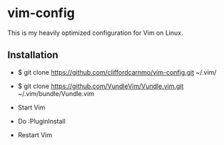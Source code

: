 # vim-config
This is my heavily optimized configuration for Vim on Linux.

## Installation
* $ git clone https://github.com/cliffordcarnmo/vim-config.git ~/.vim/
* $ git clone https://github.com/VundleVim/Vundle.vim.git ~/.vim/bundle/Vundle.vim

* Start Vim
* Do :PluginInstall
* Restart Vim
